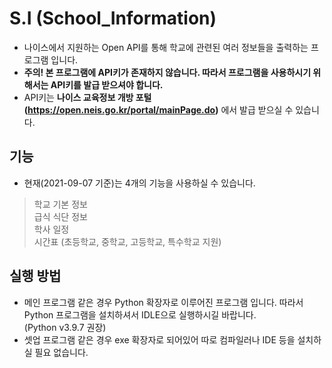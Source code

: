 # S.I (School_Information)
- 나이스에서 지원하는 Open API를 통해 학교에 관련된 여러 정보들을 출력하는 프로그램 입니다.
- **주의! 본 프로그램에 API키가 존재하지 않습니다. 따라서 프로그램을 사용하시기 위해서는 API키를 발급 받으셔야 합니다.**
- API키는 **나이스 교육정보 개방 포털(https://open.neis.go.kr/portal/mainPage.do)** 에서 발급 받으실 수 있습니다.

## 기능
- 현재(2021-09-07 기준)는 4개의 기능을 사용하실 수 있습니다.

> 학교 기본 정보  
> 급식 식단 정보  
> 학사 일정   
> 시간표 (초등학교, 중학교, 고등학교, 특수학교 지원)

## 실행 방법

* 메인 프로그램 같은 경우 Python 확장자로 이루어진 프로그램 입니다. 따라서 Python 프로그램을 설치하셔서 IDLE으로 실행하시길 바랍니다.    
(Python v3.9.7 권장)
* 셋업 프로그램 같은 경우 exe 확장자로 되어있어 따로 컴파일러나 IDE 등을 설치하실 필요 없습니다.
